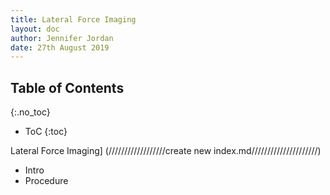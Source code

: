 ```yaml
---
title: Lateral Force Imaging
layout: doc
author: Jennifer Jordan
date: 27th August 2019
---
```


## Table of Contents
{:.no_toc}
* ToC
{:toc}

Lateral Force Imaging] (//////////////////create new index.md/////////////////////)
- Intro
- Procedure
